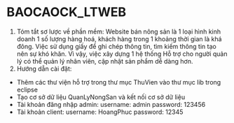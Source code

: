 # BAOCAOCK_LTWEB

1. Tóm tắt sơ lược về phần mềm:
    Website bán nông sản là 1 loại hình kinh doanh 1 số lượng hàng hoá, khách hàng trong 1 khoảng thời gian là khá đông. Việc sử dụng giấy để ghi chép thông tin, tìm kiếm thông tin tạo nên sự khó khăn. Vì vậy, việc xây dựng 1 hệ thống Hỗ trợ cho người quản lý có thể quản lý nhân viên, cập nhật sản phẩm dễ dàng hơn.
2. Hướng dẫn cài đặt:
- Thêm các thư viện hỗ trợ trong thư mục ThuVien vào thư mục lib trong eclipse
- Tạo cơ sở dữ liệu QuanLyNongSan và kết nối cơ sở dữ liệu
- Tài khoản đăng nhập admin:
 username: admin
 password: 123456
 - Tài khoản client:
 username: HoangPhuc
 password: 12345
  
    
